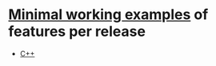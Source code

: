 # [Minimal working examples](https://en.wikipedia.org/wiki/Minimal_working_example) of features per release
* [C++](cpp)
